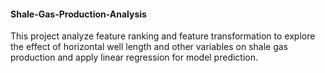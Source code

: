 #### Shale-Gas-Production-Analysis
This project analyze feature ranking and feature transformation to explore the effect of horizontal well length and other variables on shale gas production and apply linear regression for model prediction.
